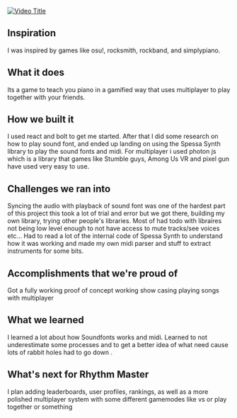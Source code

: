 
[![Video Title](https://img.youtube.com/vi/VIDEO_ID/maxresdefault.jpg)](https://www.youtube.com/shorts/VIDEO_ID)
## Inspiration
I was inspired by games like osu!, rocksmith, rockband, and simplypiano.

## What it does
Its a game to teach you piano in a gamified way that uses multiplayer to play together with your friends.

## How we built it
I used react and bolt to get me started. After that I did some research on how to play sound font, and ended up landing on using the Spessa Synth library to play the sound fonts and midi. For multiplayer i used photon js which is a library that games like Stumble guys, Among Us VR and pixel gun have used very easy to use.  

## Challenges we ran into
Syncing the audio with playback of sound font was one of the hardest part of this project this took a lot of trial and error but we got there, building my own library, trying other people's libraries. Most of had todo with libraires not being low level enough to not have access to mute tracks/see voices etc... Had to read a lot of the internal code of Spessa Synth to understand how it was working and made my own midi parser and stuff to extract instruments for some bits. 

## Accomplishments that we're proud of
Got a fully working proof of concept working show casing playing songs with multiplayer

## What we learned
I learned a lot about how Soundfonts works and midi. Learned to not underestimate some processes and to get a better idea of what need cause lots of rabbit holes had to go down .

## What's next for Rhythm Master
I plan adding leaderboards, user profiles, rankings, as well as a more polished multiplayer system with some different gamemodes like vs or play together or something

